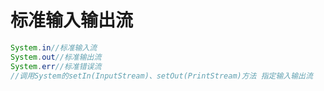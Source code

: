 # 标准输入输出流

```java
System.in//标准输入流
System.out//标准输出流
System.err//标准错误流
//调用System的setIn(InputStream)、setOut(PrintStream)方法 指定输入输出流
```
